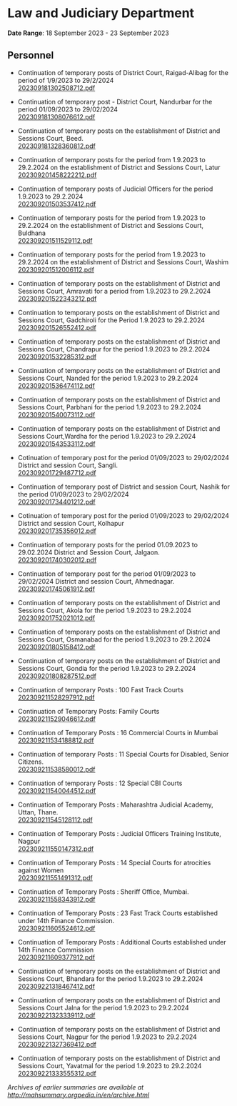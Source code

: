 # Law and Judiciary Department

**Date Range**: 18 September 2023 - 23 September 2023


## Personnel
- Continuation of temporary posts of District Court, Raigad-Alibag for the period of 1/9/2023 to 29/2/2024\
  [202309181302508712.pdf](https://gr.maharashtra.gov.in/Site/Upload/Government%20Resolutions/English/202309181302508712.pdf)

- Continuation of temporary post - District Court, Nandurbar for the period 01/09/2023 to 29/02/2024\
  [202309181308076612.pdf](https://gr.maharashtra.gov.in/Site/Upload/Government%20Resolutions/English/202309181308076612.pdf)

- Continuation of temporary posts on the establishment of District and Sessions Court, Beed.\
  [202309181328360812.pdf](https://gr.maharashtra.gov.in/Site/Upload/Government%20Resolutions/English/202309181328360812.pdf)

- Continuation of temporary posts for the period from 1.9.2023 to 29.2.2024 on the establishment of District and Sessions Court, Latur\
  [202309201458222212.pdf](https://gr.maharashtra.gov.in/Site/Upload/Government%20Resolutions/English/202309201458222212.pdf)

- Continuation of temporary posts of Judicial Officers for the period 1.9.2023 to 29.2.2024\
  [202309201503537412.pdf](https://gr.maharashtra.gov.in/Site/Upload/Government%20Resolutions/English/202309201503537412.pdf)

- Continuation of temporary posts for the period from 1.9.2023 to 29.2.2024 on the establishment of District and Sessions Court, Buldhana\
  [202309201511529112.pdf](https://gr.maharashtra.gov.in/Site/Upload/Government%20Resolutions/English/202309201511529112.pdf)

- Continuation of temporary posts for the period from 1.9.2023 to 29.2.2024 on the establishment of District and Sessions Court, Washim\
  [202309201512006112.pdf](https://gr.maharashtra.gov.in/Site/Upload/Government%20Resolutions/English/202309201512006112.pdf)

- Continuation of temporary posts on the establishment of District and Sessions Court, Amravati for a period from 1.9.2023 to 29.2.2024\
  [202309201522343212.pdf](https://gr.maharashtra.gov.in/Site/Upload/Government%20Resolutions/English/202309201522343212.pdf)

- Continuation to temporary posts on the establishment of District and Sessions Court, Gadchiroli for the Period 1.9.2023 to 29.2.2024\
  [202309201526552412.pdf](https://gr.maharashtra.gov.in/Site/Upload/Government%20Resolutions/English/202309201526552412.pdf)

- Continuation of temporary posts on the establishment of District and Sessions Court, Chandrapur for the period 1.9.2023 to 29.2.2024\
  [202309201532285312.pdf](https://gr.maharashtra.gov.in/Site/Upload/Government%20Resolutions/English/202309201532285312.pdf)

- Continuation of temporary posts on the establishment of District and Sessions Court, Nanded for the period 1.9.2023 to 29.2.2024\
  [202309201536474112.pdf](https://gr.maharashtra.gov.in/Site/Upload/Government%20Resolutions/English/202309201536474112.pdf)

- Continuation of temporary posts on the establishment of District and Sessions Court, Parbhani for the period 1.9.2023 to 29.2.2024\
  [202309201540073112.pdf](https://gr.maharashtra.gov.in/Site/Upload/Government%20Resolutions/English/202309201540073112.pdf)

- Continuation of temporary posts on the establishment of District and Sessions Court,Wardha for the period 1.9.2023 to 29.2.2024\
  [202309201543533112.pdf](https://gr.maharashtra.gov.in/Site/Upload/Government%20Resolutions/English/202309201543533112.pdf)

- Cotinuation of temporary post for the period 01/09/2023 to 29/02/2024 District and session Court, Sangli.\
  [202309201729487712.pdf](https://gr.maharashtra.gov.in/Site/Upload/Government%20Resolutions/English/202309201729487712.pdf)

- Continuation of temporary post of District and session Court, Nashik for the period 01/09/2023 to 29/02/2024\
  [202309201734401212.pdf](https://gr.maharashtra.gov.in/Site/Upload/Government%20Resolutions/English/202309201734401212.pdf)

- Cotinuation of temporary post for the period 01/09/2023 to 29/02/2024 District and session Court, Kolhapur\
  [202309201735356012.pdf](https://gr.maharashtra.gov.in/Site/Upload/Government%20Resolutions/English/202309201735356012.pdf)

- Continuation of temporary posts for the period 01.09.2023 to 29.02.2024 District and Session Court, Jalgaon.\
  [202309201740302012.pdf](https://gr.maharashtra.gov.in/Site/Upload/Government%20Resolutions/English/202309201740302012.pdf)

- Continuation of temporary post for the period 01/09/2023 to 29/02/2024 District and session Court, Ahmednagar.\
  [202309201745061912.pdf](https://gr.maharashtra.gov.in/Site/Upload/Government%20Resolutions/English/202309201745061912.pdf)

- Continuation of temporary posts on the establishment of District and Sessions Court, Akola for the period 1.9.2023 to 29.2.2024\
  [202309201752021012.pdf](https://gr.maharashtra.gov.in/Site/Upload/Government%20Resolutions/English/202309201752021012.pdf)

- Continuation of temporary posts on the establishment of District and Sessions Court, Osmanabad for the period 1.9.2023 to 29.2.2024\
  [202309201805158412.pdf](https://gr.maharashtra.gov.in/Site/Upload/Government%20Resolutions/English/202309201805158412.pdf)

- Continuation of temporary posts on the establishment of District and Sessions Court, Gondia for the period 1.9.2023 to 29.2.2024\
  [202309201808287512.pdf](https://gr.maharashtra.gov.in/Site/Upload/Government%20Resolutions/English/202309201808287512.pdf)

- Continuation of temporary Posts : 100 Fast Track Courts\
  [202309211528297912.pdf](https://gr.maharashtra.gov.in/Site/Upload/Government%20Resolutions/English/202309211528297912.pdf)

- Continuation of Temporary Posts: Family Courts\
  [202309211529046612.pdf](https://gr.maharashtra.gov.in/Site/Upload/Government%20Resolutions/English/202309211529046612.pdf)

- Continuation of Temporary Posts : 16 Commercial Courts in Mumbai\
  [202309211534188812.pdf](https://gr.maharashtra.gov.in/Site/Upload/Government%20Resolutions/English/202309211534188812.pdf)

- Continuation of temporary Posts : 11 Special Courts for Disabled, Senior Citizens.\
  [202309211538580012.pdf](https://gr.maharashtra.gov.in/Site/Upload/Government%20Resolutions/English/202309211538580012.pdf)

- Continuation of temporary Posts : 12 Special CBI Courts\
  [202309211540044512.pdf](https://gr.maharashtra.gov.in/Site/Upload/Government%20Resolutions/English/202309211540044512.pdf)

- Continuation of Temporary Posts : Maharashtra Judicial Academy, Uttan, Thane.\
  [202309211545128112.pdf](https://gr.maharashtra.gov.in/Site/Upload/Government%20Resolutions/English/202309211545128112.pdf)

- Continuation of Temporary Posts : Judicial Officers Training Institute, Nagpur\
  [202309211550147312.pdf](https://gr.maharashtra.gov.in/Site/Upload/Government%20Resolutions/English/202309211550147312.pdf)

- Continuation of Temporary Posts : 14 Special Courts for atrocities against Women\
  [202309211551491312.pdf](https://gr.maharashtra.gov.in/Site/Upload/Government%20Resolutions/English/202309211551491312.pdf)

- Continuation of Temporary Posts : Sheriff Office, Mumbai.\
  [202309211558343912.pdf](https://gr.maharashtra.gov.in/Site/Upload/Government%20Resolutions/English/202309211558343912.pdf)

- Continuation of Temporary Posts : 23 Fast Track Courts established under 14th Finance Commission.\
  [202309211605524612.pdf](https://gr.maharashtra.gov.in/Site/Upload/Government%20Resolutions/English/202309211605524612.pdf)

- Continuation of Temporary Posts : Additional Courts established under 14th Finance Commission\
  [202309211609377912.pdf](https://gr.maharashtra.gov.in/Site/Upload/Government%20Resolutions/English/202309211609377912.pdf)

- Continuation of temporary posts on the establishment of District and Sessions Court, Bhandara for the period 1.9.2023 to 29.2.2024\
  [202309221318467412.pdf](https://gr.maharashtra.gov.in/Site/Upload/Government%20Resolutions/English/202309221318467412.pdf)

- Continuation of temporary posts on the establishment of District and Sessions Court Jalna for the period 1.9.2023 to 29.2.2024\
  [202309221323339112.pdf](https://gr.maharashtra.gov.in/Site/Upload/Government%20Resolutions/English/202309221323339112.pdf)

- Continuation of temporary posts on the establishment of District and Sessions Court, Nagpur for the period 1.9.2023 to 29.2.2024\
  [202309221327369412.pdf](https://gr.maharashtra.gov.in/Site/Upload/Government%20Resolutions/English/202309221327369412.pdf)

- Continuation of temporary posts on the establishment of District and Sessions Court, Yavatmal for the period 1.9.2023 to 29.2.2024\
  [202309221333555312.pdf](https://gr.maharashtra.gov.in/Site/Upload/Government%20Resolutions/English/202309221333555312.pdf)


*Archives of earlier summaries are available at http://mahsummary.orgpedia.in/en/archive.html*